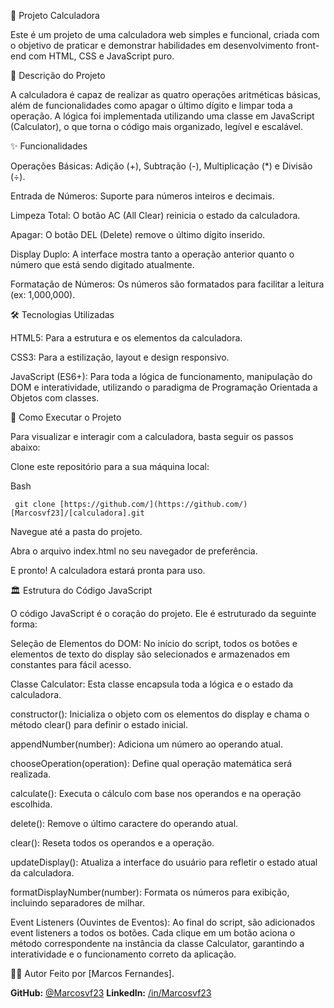 🧮 Projeto Calculadora

Este é um projeto de uma calculadora web simples e funcional, criada com o objetivo de praticar e demonstrar habilidades em desenvolvimento front-end com HTML, CSS e JavaScript puro.



📖 Descrição do Projeto

A calculadora é capaz de realizar as quatro operações aritméticas básicas, além de funcionalidades como apagar o último dígito e limpar toda a operação. A lógica foi implementada utilizando uma classe em JavaScript (Calculator), o que torna o código mais organizado, legível e escalável.

✨ Funcionalidades

Operações Básicas: Adição (+), Subtração (-), Multiplicação (*) e Divisão (÷).

Entrada de Números: Suporte para números inteiros e decimais.

Limpeza Total: O botão AC (All Clear) reinicia o estado da calculadora.

Apagar: O botão DEL (Delete) remove o último dígito inserido.

Display Duplo: A interface mostra tanto a operação anterior quanto o número que está sendo digitado atualmente.

Formatação de Números: Os números são formatados para facilitar a leitura (ex: 1,000,000).

🛠️ Tecnologias Utilizadas

HTML5: Para a estrutura e os elementos da calculadora.

CSS3: Para a estilização, layout e design responsivo.

JavaScript (ES6+): Para toda a lógica de funcionamento, manipulação do DOM e interatividade, utilizando o paradigma de Programação Orientada a Objetos com classes.

🚀 Como Executar o Projeto

Para visualizar e interagir com a calculadora, basta seguir os passos abaixo:

Clone este repositório para a sua máquina local:

Bash
```
 git clone [https://github.com/](https://github.com/)[Marcosvf23]/[calculadora].git
 ```
Navegue até a pasta do projeto.

Abra o arquivo index.html no seu navegador de preferência.

E pronto! A calculadora estará pronta para uso.


🏛️ Estrutura do Código JavaScript


O código JavaScript é o coração do projeto. Ele é estruturado da seguinte forma:

Seleção de Elementos do DOM:
No início do script, todos os botões e elementos de texto do display são selecionados e armazenados em constantes para fácil acesso.

Classe Calculator:
Esta classe encapsula toda a lógica e o estado da calculadora.

constructor(): Inicializa o objeto com os elementos do display e chama o método clear() para definir o estado inicial.

appendNumber(number): Adiciona um número ao operando atual.

chooseOperation(operation): Define qual operação matemática será realizada.

calculate(): Executa o cálculo com base nos operandos e na operação escolhida.

delete(): Remove o último caractere do operando atual.

clear(): Reseta todos os operandos e a operação.

updateDisplay(): Atualiza a interface do usuário para refletir o estado atual da calculadora.

formatDisplayNumber(number): Formata os números para exibição, incluindo separadores de milhar.

Event Listeners (Ouvintes de Eventos):
Ao final do script, são adicionados event listeners a todos os botões. Cada clique em um botão aciona o método correspondente na instância da classe Calculator, garantindo a interatividade e o funcionamento correto da aplicação.

👨‍💻 Autor
Feito por [Marcos Fernandes].

 **GitHub:** [@Marcosvf23](https://github.com/[Marcosvf23])
 **LinkedIn:** [/in/Marcosvf23](www.linkedin.com/in/marcosvf23])
